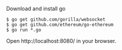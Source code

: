 Download and install go

    $ go get github.com/gorilla/websocket
    $ go get github.com/ethereum/go-ethereum
    $ go run *.go

Open http://localhost:8080/ in your browser.